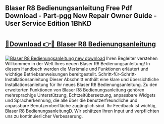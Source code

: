 ## Blaser R8 Bedienungsanleitung Free Pdf Download - Part-pgg New Repair Owner Guide - User Service Edition 1BhKD

# <h2><a href="http://df35tux.blite.top/?on=Blaser+R8+Bedienungsanleitung">🔗Download 👉🔴 Blaser R8 Bedienungsanleitung</a></h2>

[![Blaser R8 Bedienungsanleitung new download](https://i.imgur.com/lujVjoI.png)](http://df35tux.blite.top/?on=Blaser+R8+Bedienungsanleitung)
Ihren Begleiter verstehen Willkommen in der Welt Ihres neuen Blaser R8 Bedienungsanleitung! In diesem Handbuch werden die Merkmale und Funktionen erläutert und wichtige Betriebsanweisungen bereitgestellt. Schritt-für-Schritt-Installationsanleitung Dieser Abschnitt enthält eine klare und übersichtliche Installationsanleitung für Ihr neues Blaser R8 Bedienungsanleitung. Zu den erweiterten Funktionen von Blaser R8 Bedienungsanleitung gehören mehrsprachige Unterstützung, Echtzeitübersetzung, anpassbare Widgets und Spracherkennung, die alle über die benutzerfreundliche und anpassbare Benutzeroberfläche zugänglich sind. Ihr Feedback ist wichtig, Blaser R8 BedienungsanleitungD. Wir schätzen Ihren Input und verpflichten uns zu kontinuierlicher Verbesserung.
